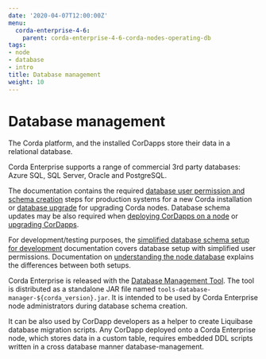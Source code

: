 ```yaml
---
date: '2020-04-07T12:00:00Z'
menu:
  corda-enterprise-4-6:
    parent: corda-enterprise-4-6-corda-nodes-operating-db
tags:
- node
- database
- intro
title: Database management
weight: 10
---
```



# Database management

The Corda platform, and the installed CorDapps store their data in a relational database.

Corda Enterprise supports a range of commercial 3rd party databases: Azure SQL, SQL Server, Oracle and PostgreSQL.

The documentation contains the required [database user permission and schema creation](node/operating/node-database-admin.md) steps
for production systems for a new Corda installation or [database upgrade](node-upgrade-notes.html#step-3-update-the-database-manual) for upgrading Corda nodes.
Database schema updates may be also required when [deploying CorDapps on a node](node/operating/node-operations-cordapp-deployment.md)
or [upgrading CorDapps](node-operations-upgrade-cordapps.md).

For development/testing purposes, the [simplified database schema setup for development](node/operating/node-database-developer.md) documentation covers database setup with simplified user permissions. Documentation on [understanding the node database](node/operating/node-database.md) explains the differences between both setups.

Corda Enterprise is released with the [Database Management Tool](node/operating/node-database.html#database-management-tool).
The tool is distributed as a standalone JAR file named `tools-database-manager-${corda_version}.jar`.
It is intended to be used by Corda Enterprise node administrators during database schema creation.

It can be also used by CorDapp developers as a helper to create Liquibase database migration scripts.
Any CorDapp deployed onto a Corda Enterprise node, which stores data in a custom table,
requires embedded DDL scripts written in a cross database manner database-management.
